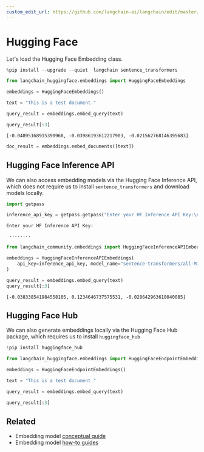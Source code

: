 ```yaml
---
custom_edit_url: https://github.com/langchain-ai/langchain/edit/master/docs/docs/integrations/text_embedding/huggingfacehub.ipynb
---
```

# Hugging Face
Let's load the Hugging Face Embedding class.


```python
%pip install --upgrade --quiet  langchain sentence_transformers
```


```python
from langchain_huggingface.embeddings import HuggingFaceEmbeddings
```


```python
embeddings = HuggingFaceEmbeddings()
```


```python
text = "This is a test document."
```


```python
query_result = embeddings.embed_query(text)
```


```python
query_result[:3]
```



```output
[-0.04895168915390968, -0.03986193612217903, -0.021562768146395683]
```



```python
doc_result = embeddings.embed_documents([text])
```

## Hugging Face Inference API
We can also access embedding models via the Hugging Face Inference API, which does not require us to install ``sentence_transformers`` and download models locally.


```python
import getpass

inference_api_key = getpass.getpass("Enter your HF Inference API Key:\n\n")
```
```output
Enter your HF Inference API Key:

 ········
```

```python
from langchain_community.embeddings import HuggingFaceInferenceAPIEmbeddings

embeddings = HuggingFaceInferenceAPIEmbeddings(
    api_key=inference_api_key, model_name="sentence-transformers/all-MiniLM-l6-v2"
)

query_result = embeddings.embed_query(text)
query_result[:3]
```



```output
[-0.038338541984558105, 0.1234646737575531, -0.028642963618040085]
```


## Hugging Face Hub
We can also generate embeddings locally via the Hugging Face Hub package, which requires us to install ``huggingface_hub ``


```python
!pip install huggingface_hub
```


```python
from langchain_huggingface.embeddings import HuggingFaceEndpointEmbeddings
```


```python
embeddings = HuggingFaceEndpointEmbeddings()
```


```python
text = "This is a test document."
```


```python
query_result = embeddings.embed_query(text)
```


```python
query_result[:3]
```


## Related

- Embedding model [conceptual guide](/docs/concepts/#embedding-models)
- Embedding model [how-to guides](/docs/how_to/#embedding-models)
